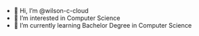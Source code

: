 - 👋 Hi, I’m @wilson-c-cloud
- 👀 I’m interested in Computer Science
- 🌱 I’m currently learning Bachelor Degree in Computer Science



<!---
wilson-c-cloud/wilson-c-cloud is a ✨ special ✨ repository because its `README.md` (this file) appears on your GitHub profile.
You can click the Preview link to take a look at your changes.
--->
